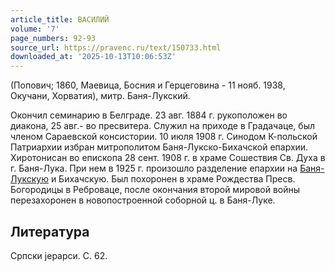```yaml
---
article_title: ВАСИЛИЙ
volume: '7'
page_numbers: 92-93
source_url: https://pravenc.ru/text/150733.html
downloaded_at: '2025-10-13T10:06:53Z'
---
```


(Попович; 1860, Маевица, Босния и Герцеговина - 11 нояб. 1938, Окучани, Хорватия), митр. Баня-Лукский.

Окончил семинарию в Белграде. 23 авг. 1884 г. рукоположен во диакона, 25 авг.- во пресвитера. Служил на приходе в Градачаце, был членом Сараевской консистории. 10 июля 1908 г. Синодом К-польской Патриархии избран митрополитом Баня-Лукско-Бихачской епархии. Хиротонисан во епископа 28 сент. 1908 г. в храме Сошествия Св. Духа в г. Баня-Лука. При нем в 1925 г. произошло разделение епархии на [Баня-Лукскую](https://pravenc.ru/text/Баня-Лукскую.html) и Бихачскую. Был похоронен в храме Рождества Пресв. Богородицы в Реброваце, после окончания второй мировой войны перезахоронен в новопостроенной соборной ц. в Баня-Луке.

## Литература

Српски jерарси. С. 62.
